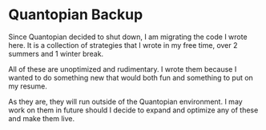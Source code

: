 # Quantopian Backup

Since Quantopian decided to shut down, I am migrating the code I wrote here. It is a collection of strategies that I wrote in my free time, over 2 summers and 1 winter break.

All of these are unoptimized and rudimentary. I wrote them because I wanted to do something new that would both fun and something to put on my resume.

As they are, they will run outside of the Quantopian environment. I may work on them in future should I decide to expand and optimize any of these and make them live.
